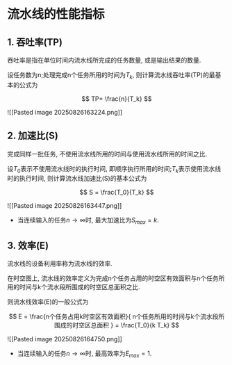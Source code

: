 # 流水线的性能指标

## 1. 吞吐率(TP)

吞吐率是指在单位时间内流水线所完成的任务数量, 或是输出结果的数量.

设任务数为n;处理完成n个任务所用的时间为$T_k$,
则计算流水线吞吐率(TP)的最基本的公式为

$$
TP= \frac{n}{T_k}
$$

![[Pasted image 20250826163224.png]]

## 2. 加速比(S)

完成同样一批任务, 不使用流水线所用的时间与使用流水线所用的时间之比.

设$T_0$表示不使用流水线时的执行时间, 即顺序执行所用的时间;$T_k$表示使用流水线时的执行时间,
则计算流水线加速比(S)的基本公式为

$$
S = \frac{T_0}{T_k}
$$

![[Pasted image 20250826163447.png]]

- 当连续输入的任务$n \to \infty$时, 最大加速比为$S_{max}= k$.

## 3. 效率(E)

流水线的设备利用率称为流水线的效率.

在时空图上, 流水线的效率定义为完成n个任务占用的时空区有效面积与n个任务所用的时间与k个流水段所围成的时空区总面积之比.

则流水线效率(E)的一般公式为

$$
E = \frac{n个任务占用k时空区有效面积}{ n个任务所用的时间与k个流水段所围成的时空区总面积 } = \frac{T_0}{k T_k}
$$

![[Pasted image 20250826164750.png]]

- 当连续输入的任务$n \to \infty$时, 最高效率为$E_{max}= 1$.
